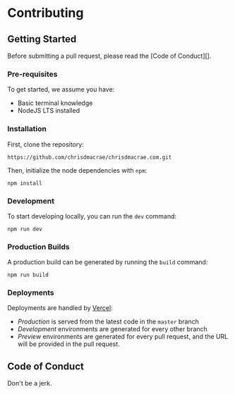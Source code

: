 # Contributing

## Getting Started

Before submitting a pull request, please read the [Code of Conduct][].

### Pre-requisites

To get started, we assume you have:

- Basic terminal knowledge
- NodeJS LTS installed

### Installation

First, clone the repository:

```
https://github.com/chrisdmacrae/chrisdmacrae.com.git
```

Then, initialize the node dependencies with `npm`:

```
npm install
```

### Development

To start developing locally, you can run the `dev` command:

```
npm run dev
```

### Production Builds

A production build can be generated by running the `build` command:

```
npm run build
```

### Deployments

Deployments are handled by [Vercel][]:

- *Production* is served from the latest code in the `master` branch
- *Development* environments are generated for every other branch
- *Preview* environments are generated for every pull request, and the URL will be provided in the pull request.

## Code of Conduct

Don't be a jerk.

[Vercel]: https://vercel.com